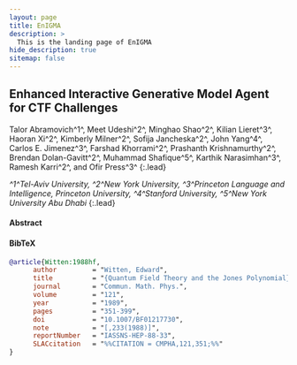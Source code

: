 ```yaml
---
layout: page
title: EnIGMA
description: >
  This is the landing page of EnIGMA
hide_description: true
sitemap: false
---
```



## Enhanced Interactive Generative Model Agent for CTF Challenges 

Talor Abramovich^1^, Meet Udeshi^2^, Minghao Shao^2^, Kilian Lieret^3^, Haoran Xi^2^, Kimberly Milner^2^, Sofija
Jancheska^2^, John Yang^4^, Carlos E. Jimenez^3^, Farshad Khorrami^2^, Prashanth Krishnamurthy^2^, Brendan
Dolan-Gavitt^2^, Muhammad Shafique^5^, Karthik Narasimhan^3^, Ramesh Karri^2^, and Ofir Press^3^
{:.lead}

*^1^Tel-Aviv University, ^2^New York University, ^3^Princeton Language and Intelligence, Princeton University, ^4^Stanford University, ^5^New York University Abu Dhabi*
{:.lead}

#### Abstract

 


#### BibTeX

~~~BibTeX
@article{Witten:1988hf,
      author         = "Witten, Edward",
      title          = "{Quantum Field Theory and the Jones Polynomial}",
      journal        = "Commun. Math. Phys.",
      volume         = "121",
      year           = "1989",
      pages          = "351-399",
      doi            = "10.1007/BF01217730",
      note           = "[,233(1988)]",
      reportNumber   = "IASSNS-HEP-88-33",
      SLACcitation   = "%%CITATION = CMPHA,121,351;%%"
}
~~~
